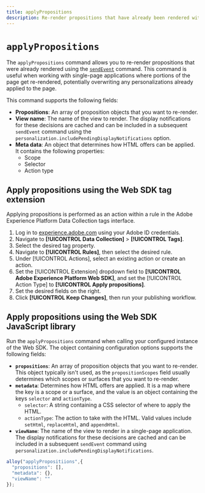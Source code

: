 ```yaml
---
title: applyPropositions
description: Re-render propositions that have already been rendered with sendEvent.
---
```

# `applyPropositions`

The `applyPropositions` command allows you to re-render propositions that were already rendered using the [`sendEvent`](sendevent/overview.md) command. This command is useful when working with single-page applications where portions of the page get re-rendered, potentially overwriting any personalizations already applied to the page.

This command supports the following fields:

* **Propositions**: An array of proposition objects that you want to re-render.
* **View name**: The name of the view to render. The display notifications for these decisions are cached and can be included in a subsequent `sendEvent` command using the `personalization.includePendingDisplayNotifications` option.
* **Meta data**: An object that determines how HTML offers can be applied. It contains the following properties:
  * Scope
  * Selector
  * Action type

## Apply propositions using the Web SDK tag extension

Applying propositions is performed as an action within a rule in the Adobe Experience Platform Data Collection tags interface.

1. Log in to [experience.adobe.com](https://experience.adobe.com) using your Adobe ID credentials.
1. Navigate to **[!UICONTROL Data Collection]** > **[!UICONTROL Tags]**.
1. Select the desired tag property.
1. Navigate to **[!UICONTROL Rules]**, then select the desired rule.
1. Under [!UICONTROL Actions], select an existing action or create an action.
1. Set the [!UICONTROL Extension] dropdown field to **[!UICONTROL Adobe Experience Platform Web SDK]**, and set the [!UICONTROL Action Type] to **[!UICONTROL Apply propositions]**.
1. Set the desired fields on the right.
1. Click **[!UICONTROL Keep Changes]**, then run your publishing workflow.

## Apply propositions using the Web SDK JavaScript library

Run the `applyPropositions` command when calling your configured instance of the Web SDK. The object containing configuration options supports the following fields:

* **`propositions`**: An array of proposition objects that you want to re-render. This object typically isn't used, as the `propositionScopes` field usually determines which scopes or surfaces that you want to re-render.
* **`metadata`**: Determines how HTML offers are applied. It is a map where the key is a scope or a surface, and the value is an object containing the keys `selector` and `actionType`.
  * `selector`: A string containing a CSS selector of where to apply the HTML.
  * `actionType`: The action to take with the HTML. Valid values include `setHtml`, `replaceHtml`, and `appendHtml`.
* **`viewName`**: The name of the view to render in a single-page application. The display notifications for these decisions are cached and can be included in a subsequent `sendEvent` command using `personalization.includePendingDisplayNotifications`.

```js
alloy("applyPropositiions",{
  "propositions": [],
  "metadata": {},
  "viewName": ""
});
```
